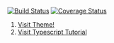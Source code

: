 [![Build Status](https://travis-ci.org/dreamweaver1231/frontend.svg)](https://travis-ci.org/dreamweaver1231/frontend)
[![Coverage Status](https://coveralls.io/repos/dreamweaver1231/frontend/badge.svg?branch=master&service=github)](https://coveralls.io/github/dreamweaver1231/frontend?branch=master)

1. [Visit Theme!](http://demo.themeum.com/html/eshopper/index.html)
2. [Visit Typescript Tutorial](https://github.com/tastejs/todomvc/tree/master/examples/typescript-angular)
